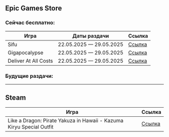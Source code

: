 ## Epic Games Store

### Сейчас бесплатно:

| Игра | Даты раздачи | Ссылка |
|------|----------------|--------|
| Sifu | 22.05.2025 — 29.05.2025 | [Ссылка](https://store.epicgames.com/ru/p/sifu) |
| Gigapocalypse | 22.05.2025 — 29.05.2025 | [Ссылка](https://store.epicgames.com/ru/p/gigapocalypse-fdc53b) |
| Deliver At All Costs | 22.05.2025 — 29.05.2025 | [Ссылка](https://store.epicgames.com/ru/p/deliver-at-all-costs-a30c8d) |

### Будущие раздачи:



----------------------------------------------



## Steam

| Игра | Ссылка |
|------|--------|
| Like a Dragon: Pirate Yakuza in Hawaii - Kazuma Kiryu Special Outfit | [Ссылка](https://store.steampowered.com/app/3184050/Like_a_Dragon_Pirate_Yakuza_in_Hawaii__Kazuma_Kiryu_Special_Outfit/?snr=1_7_7_2300_150_1) |
